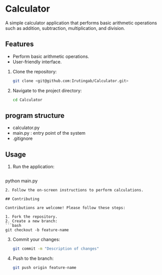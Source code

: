# Calculator

A simple calculator application that performs basic arithmetic operations such as addition, subtraction, multiplication, and division.

## Features

- Perform basic arithmetic operations.
- User-friendly interface.


1. Clone the repository:
   ```bash
   git clone <git@github.com:Irutingab/Calculator.git>
   ```
2. Navigate to the project directory:
   ```bash
   cd Calculator
   ```
 ## program structure
 - calculator.py 
 - main.py : entry point of the system
 - .gitignore
## Usage

1. Run the application:
   ```bash
  python main.py
   ```
2. Follow the on-screen instructions to perform calculations.

## Contributing

Contributions are welcome! Please follow these steps:

1. Fork the repository.
2. Create a new branch:
   ```bash
   git checkout -b feature-name
   ```
3. Commit your changes:
   ```bash
   git commit -m "Description of changes"
   ```
4. Push to the branch:
   ```bash
   git push origin feature-name
   ```

